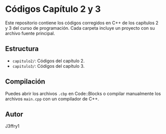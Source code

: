 # Códigos Capítulo 2 y 3

Este repositorio contiene los códigos corregidos en C++ de los capítulos 2 y 3 del curso de programación. Cada carpeta incluye un proyecto con su archivo fuente principal.

## Estructura

- `capitulo2/`: Códigos del capítulo 2.
- `capitulo3/`: Códigos del capítulo 3.

## Compilación

Puedes abrir los archivos `.cbp` en Code::Blocks o compilar manualmente los archivos `main.cpp` con un compilador de C++.

## Autor

J3ffry1
